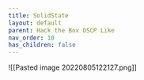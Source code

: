 ```yaml
---
title: SolidState
layout: default
parent: Hack the Box OSCP Like
nav_order: 10
has_children: false
---
```

![[Pasted image 20220805122127.png]]
